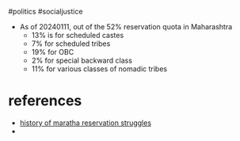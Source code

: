 #politics #socialjustice 

- As of 20240111, out of the 52% reservation quota in Maharashtra
	- 13% is for scheduled castes
	-  7% for scheduled tribes
	- 19% for OBC 
	- 2% for special backward class
	- 11% for various classes of nomadic tribes


# references
- [history of maratha reservation struggles](https://www.newindianexpress.com/web-only/2024/jan/04/pride-and-prejudice-the-marathas-long-struggle-for-reservations-2647155.html)
- 